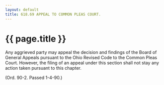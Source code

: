 ```yaml
---
layout: default 
title: 618.69 APPEAL TO COMMON PLEAS COURT.
---
```


{{ page.title }}
================

Any aggrieved party may appeal the decision and findings of the Board of
General Appeals pursuant to the Ohio Revised Code to the Common Pleas
Court. However, the filing of an appeal under this section shall not
stay any action taken pursuant to this chapter.

(Ord. 90-2. Passed 1-4-90.)
